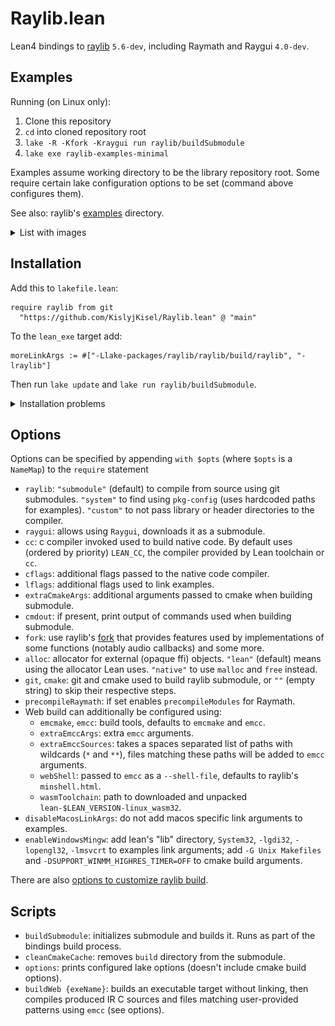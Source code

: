 # Raylib.lean

Lean4 bindings to [raylib](https://github.com/raysan5/raylib) `5.6-dev`, including Raymath and Raygui `4.0-dev`.

## Examples

Running (on Linux only):
1. Clone this repository
2. `cd` into cloned repository root
3. `lake -R -Kfork -Kraygui run raylib/buildSubmodule`
4. `lake exe raylib-examples-minimal`

Examples assume working directory to be the library repository root.
Some require certain lake configuration options to be set (command above configures them).

See also: raylib's [examples](https://github.com/raysan5/raylib/tree/master/examples) directory.

<details>
  <summary>List with images</summary>
  <h4>Minimal</h4>
  <a href="./examples/Minimal.lean"><img src="./screenshots/example_minimal.png" width="320" height="240"></a>
  <h4>Raygui</h4>
  <a href="./examples/Gui.lean"><img src="./screenshots/example_gui.png" width="320" height="240"></a>
  <h4>Audio</h4>
  <a href="./examples/Audio.lean"><img src="./screenshots/example_audio.png" width="320" height="150"></a>
  <h4>Video mode</h4>
  <a href="./examples/VideoMode.lean"><img src="./screenshots/example_videomode.png" width="320" height="240"></a>
  <h4><a href="./examples/Extras.lean">Extras</a></h4>
</details>


## Installation

Add this to `lakefile.lean`:
```
require raylib from git
  "https://github.com/KislyjKisel/Raylib.lean" @ "main"
```

To the `lean_exe` target add:
```
moreLinkArgs := #["-Llake-packages/raylib/raylib/build/raylib", "-lraylib"]
```

Then run `lake update` and `lake run raylib/buildSubmodule`.

<details>
<summary>Installation problems</summary>
<br>

* First build may take some time (around 10-20 minutes) to download raylib.
* On the first build git may return error 128.
  Usually restarting the build or re-cloning the raylib's repo helps.
* By default Lean's built-in C compiler is used to build ffi.
  On **Windows** it fails due to missing stdlib headers.
  You can use a different C compiler by passing the `cc` option
  with the compilers path (options are described above).
  To build raylib `cmake` and `git` from `PATH` are used.
  If you don't have them in PATH you can provide their paths with options `git` and `cmake`.
  If you want to clone and/or build raylib manually you can provide empty `git` and `cmake` options
  and then run required commands (which can be found in the [lakefile](/lakefile.lean) in `buildRaylibSubmodule`).
  You can also use `raylib` option set to `custom` and provide separately built raylib via the `cflags` options (and `lflags` for examples).
  See [#3](https://github.com/KislyjKisel/Raylib.lean/issues/3) and [#5](https://github.com/KislyjKisel/Raylib.lean/issues/5), [actions](.github/workflows/lean_action_ci.yml).
  [This](https://github.com/raysan5/raylib/issues/1217#issuecomment-2334966852) may help too (fixed `ld.lld: PlaySound was replaced` for me).
* On **macOS** additional link arguments are required to build executables using raylib,
  see [#6](https://github.com/KislyjKisel/Raylib.lean/issues/6).
  Lean's builtin C compiler, which is used for linking by default,
  can have trouble finding required frameworks.
  You can use another C compiler for linking by setting `LEAN_CC` environment variable.
  Then you need to add `-L.../toolchains/..lean4../lib`,
  see examples link arguments in the [lakefile](lakefile.lean).

  By default `cmake` and `git` are assumed to be in `PATH`.
  Their use can be configured via lake options.

</details>


## Options

Options can be specified by appending `with $opts` (where `$opts` is a `NameMap`) to the `require` statement

* `raylib`:
  `"submodule"` (default) to compile from source using git submodules.
  `"system"` to find using `pkg-config` (uses hardcoded paths for examples).
  `"custom"` to not pass library or header directories to the compiler.
* `raygui`: allows using `Raygui`, downloads it as a submodule.
* `cc`: c compiler invoked used to build native code.
  By default uses (ordered by priority) `LEAN_CC`, the compiler provided by Lean toolchain or `cc`.
* `cflags`: additional flags passed to the native code compiler.
* `lflags`: additional flags used to link examples.
* `extraCmakeArgs`: additional arguments passed to cmake when building submodule.
* `cmdout`: if present, print output of commands used when building submodule.
* `fork`: use raylib's [fork](https://github.com/KislyjKisel/raylib) that provides features used by
  implementations of some functions (notably audio callbacks) and some more.
* `alloc`: allocator for external (opaque ffi) objects.
  `"lean"` (default) means using the allocator Lean uses.
  `"native"` to use `malloc` and `free` instead.
* `git`, `cmake`: git and cmake used to build raylib submodule, or `""` (empty string) to skip their respective steps.
* `precompileRaymath`: if set enables `precompileModules` for Raymath.
* Web build can additionally be configured using:
  * `emcmake`, `emcc`: build tools, defaults to `emcmake` and `emcc`.
  * `extraEmccArgs`: extra `emcc` arguments.
  * `extraEmccSources`: takes a spaces separated list of paths with wildcards (`*` and `**`),
    files matching these paths will be added to `emcc` arguments.
  * `webShell`: passed to `emcc` as a `--shell-file`, defaults to raylib's `minshell.html`.
  * `wasmToolchain`: path to downloaded and unpacked `lean-$LEAN_VERSION-linux_wasm32`.
* `disableMacosLinkArgs`: do not add macos specific link arguments to examples.
* `enableWindowsMingw`: add lean's "lib" directory,
  `System32`, `-lgdi32`, `-lopengl32`, `-lmsvcrt` to examples link arguments;
  add `-G Unix Makefiles` and `-DSUPPORT_WINMM_HIGHRES_TIMER=OFF` to cmake build arguments.

There are also [options to customize raylib build](options.md).


## Scripts

* `buildSubmodule`: initializes submodule and builds it. Runs as part of the bindings build process.
* `cleanCmakeCache`: removes `build` directory from the submodule.
* `options`: prints configured lake options (doesn't include cmake build options).
* `buildWeb {exeName}`: builds an executable target without linking,
  then compiles produced IR C sources and files matching user-provided patterns using `emcc` (see options).
